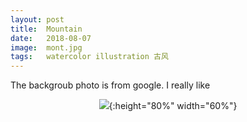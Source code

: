 ```yaml
---
layout: post
title:  Mountain
date:   2018-08-07
image:  mont.jpg
tags:   watercolor illustration 古风
---
```


The backgroub photo is from google. I really like 



<div style="text-align:center" markdown="1">

![]({{site.baseurl}}/img/IMG_7081.jpg){:height="80%" width="60%"}<br>


</div>
